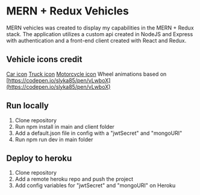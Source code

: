 # MERN + Redux Vehicles
MERN vehicles was created to display my capabilities in the MERN + Redux stack. The application utilizes a custom api created in NodeJS and Express with authentication and a front-end client created with React and Redux.

## Vehicle icons credit
[Car icon](https://pixabay.com/illustrations/car-car-icon-icon-automobile-2387235/)
[Truck icon](https://commons.wikimedia.org/wiki/File:Sinnbild_LKW.svg)
[Motorcycle icon](https://en.m.wikipedia.org/wiki/File:Sinnbild_Kraftrad.svg)
Wheel animations based on [https://codepen.io/slyka85/pen/vLwboX](https://codepen.io/slyka85/pen/vLwboX)

## Run locally
1. Clone repository
2. Run npm install in main and client folder
3. Add a default.json file in config with a "jwtSecret" and "mongoURI"
4. Run npm run dev in main folder

## Deploy to heroku
1. Clone repository
2. Add a remote heroku repo and push the project
3. Add config variables for "jwtSecret" and "mongoURI" on Heroku
